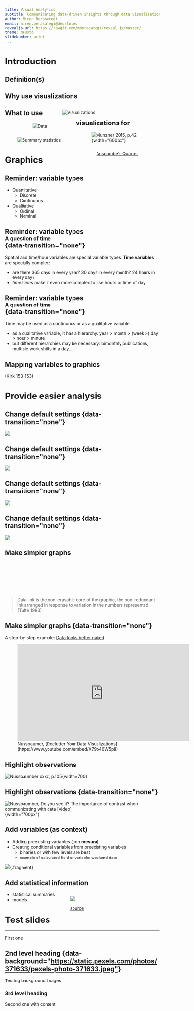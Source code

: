 ```yaml
---
title: Visual Analytics
subtitle: Communicating data-driven insights through data visualization techniques and useful dashboards
author: Miren Berasategi
email: miren.berasategi@deusto.es
revealjs-url: https://rawgit.com/mberasategi/reveal.js/master/
theme: deusto
slideNumber: print
...
```


# Introduction 

## Definition(s)

## Why use visualizations

<figure class="fragment"  data-fragment-index="3" style="width:55%; float:right;">
<img src="img/anscombe3.png" alt="Visualizations" />
</figure>

<figure class="fragment"  data-fragment-index="1" style="width:30%; float:left;">
<img src="img/anscombe1.png" alt="Data" style="margin:0 50px;" />
</figure>

<figure class="fragment"  data-fragment-index="2" style="width:40%; float:left;">
<img src="img/anscombe2.png" alt="Summary statistics"  style="margin:0;" />
</figure>

<p style="float:right;width:55%;text-align:center;">
<a href="https://en.wikipedia.org/wiki/Anscombe%27s_quartet">Anscombe's Quartet</a>
</p>

## What to use visualizations for

![Munzner 2015, p.42](img/munzner-3.1.png){width="600px"}

# Graphics

## Reminder: variable types

- Quantitative
    - Discrete
    - Continuous
- Qualitative
    - Ordinal
    - Nominal

## Reminder: variable types <span style="font-size:.8em;display:block">A question of time</span>  {data-transition="none"}

Spatial and time/hour variables are special variable types. **Time variables** are specially complex:

- are there 365 days in every year? 30 days in every month? 24 hours in every day?
- _timezones_ make it even more complex to use hours or time of day

## Reminder: variable types <span style="font-size:.8em;display:block">A question of time</span>  {data-transition="none"}

Time may be used as a continuous or as a qualitative variable.

- as a qualitative variable, it has a hierarchy: year > month > (week >) day > hour > minute
- but different hierarchies may be necessary: bimonthly publications, multiple work shifts in a day...

## Mapping variables to graphics

(Kirk 153-153)

# Provide easier analysis

## Change default settings {data-transition="none"}

![](img/easieranalysis1.png)

## Change default settings {data-transition="none"}

![](img/easieranalysis2.png)

## Change default settings {data-transition="none"}

![](img/easieranalysis3.png)

## Change default settings {data-transition="none"}

![](img/easieranalysis4.png)

## Make simpler graphs

<div style="height:100px;">&nbsp;</div>

>Data-ink is the non-erasable core of the graphic, the non-redundant ink arranged in response to variation in the numbers represented. (Tufte 1983)

## Make simpler graphs {data-transition="none"}

A step-by-step example: [Data looks better naked](http://www.darkhorseanalytics.com/blog/data-looks-better-naked)

<figure class="fragment">
<iframe width="560" height="315" src="https://www.youtube.com/embed/X79o46W5plI" frameborder="0" allow="autoplay; encrypted-media" allowfullscreen></iframe>

<figcaption style="margin-top:0;">Nussbaumer, [Declutter Your Data Visualizations](https://www.youtube.com/embed/X79o46W5plI)</figcaption>
</figure>

## Highlight observations

![Nussbaumber xxxx, p.105](img/nussbaumer-4.4.png){width=700}

## Highlight observations {data-transition="none"}

![Nussbaumber, [Do you see it? The importance of contrast when communicating with data [video]](https://www.youtube.com/watch?v=60KiAXbkrl0)](img/nussbaumer-contrast.png){width="700px"}

## Add variables (as context)

- Adding preexisting variables (con **mesura**)
- Creating conditional variables from preexisting variables
    - binaries or with few levels are best
    - <span style="font-size:.9em;">example of calculated field or variable: weekend date</span>

![](img/addvariables.png){.fragment}

## Add statistical information

<figure style="float:right;width:50%;" class="fragment">
<img src="img/addstatinfo1.png" />

<figcaption>

[source](https://stackoverflow.com/questions/13254441/add-a-horizontal-line-to-plot-and-legend-in-ggplot2)

</figcaption>
</figure>


- statistical summaries
- models

# Test slides

---

First one

## 2nd level heading {data-background="https://static.pexels.com/photos/371633/pexels-photo-371633.jpeg"}

Testing background images 

### 3rd level heading

Second one with content